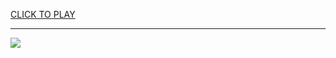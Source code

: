 
<a href="https://premium76.site?title=unblocked_browser_games&ref=13M">CLICK TO PLAY</a></h3>
<hr>

<a href="https://premium76.site?title=unblocked_browser_games&ref=13M"><img src="https://clearcache.store/games.png"></a>



